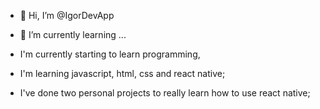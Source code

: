 - 👋 Hi, I’m @IgorDevApp
- 🌱 I’m currently learning ...

- I'm currently starting to learn programming,

- I'm learning javascript, html,
css and react native; 

- I've done two personal projects
to really learn how to use react native;

